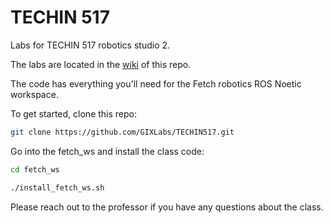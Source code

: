 # TECHIN 517

Labs for TECHIN 517 robotics studio 2.

The labs are located in the [wiki](https://github.com/GIXLabs/TECHIN517/wiki) of this repo.

The code has everything you'll need for the Fetch robotics ROS Noetic workspace.

To get started, clone this repo:

```bash
git clone https://github.com/GIXLabs/TECHIN517.git
```

Go into the fetch_ws and install the class code:

```bash
cd fetch_ws
```

```bash
./install_fetch_ws.sh
```

Please reach out to the professor if you have any questions about the class.
